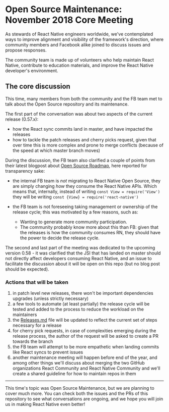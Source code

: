# Open Source Maintenance: November 2018 Core Meeting

As stewards of React Native engineers worldwide, we've contemplated ways to improve alignment and visibility of the framework's direction, where community members and Facebook alike joined to discuss issues and propose responses.

The community team is made up of volunteers who help maintain React Native, contribute to education materials, and improve the React Native developer's environment.

## The core discussion

This time, many members from both the community and the FB team met to talk about the Open Source repository and its maintenance.

The first part of the conversation was about two aspects of the current release (0.57.x):

- how the React sync commits land in master, and have impacted the releases
- how to tackle the patch releases and cherry picks request, given that over time this is more complex and prone to merge conflicts (because of the speed at which master branch moves)

During the discussion, the FB team also clarified a couple of points from their latest blogpost about [Open Source Roadmap](http://facebook.github.io/react-native/blog/2018/11/01/oss-roadmap), here reported for transparency sake:

- the internal FB team is _not_ migrating to React Native Open Source, they are simply changing _how_ they consume the React Native APIs. Which means that, internally, instead of writing `const View = require('View')` they will be writing `const {View} = require('react-native')`

- the FB team is not foreseeing taking management or ownership of the release cycle; this was motivated by a few reasons, such as:
  - Wanting to generate more community participation.
  - The community probably know more about this than FB: given that the releases is how the community consumes RN, they should have the power to decide the release cycle.

The second and last part of the meeting was dedicated to the upcoming version 0.58 - it was clarified that the JSI that has landed on master should not directly affect developers consuming React Native, and an issue to facilitate the discussion about it will be open on this repo (but no blog post should be expected).

### Actions that will be taken

1. in patch level new releases, there won't be important dependencies upgrades (unless strictly necessary)
2. a few tools to automate (at least partially) the release cycle will be tested and added to the process to reduce the workload on the maintainers
3. the [Releases.md](https://github.com/facebook/react-native/blob/master/Releases.md) file will be updated to reflect the current set of steps necessary for a release
4. for cherry pick requests, in case of complexities emerging during the release process, the author of the request will be asked to create a PR towards the branch
5. the FB team will attempt to be more empathetic when landing commits like React syncs to prevent issues
6. another maintenance meeting will happen before end of the year, and among other things we'll discuss about merging the two GitHub organizations React Community and React Native Community and we'll create a shared guideline for how to maintain repos in them

---

This time's topic was Open Source Maintenance, but we are planning to cover much more. You can check both the issues and the PRs of this repository to see what conversations are ongoing, and we hope you will join us in making React Native even better!
